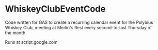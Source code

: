 # WhiskeyClubEventCode

Code written for GAS to create a recurring calendar event for the Polybius Whiskey Club, meeting at Merlin's Rest every second-to-last Thursday of the month.

Runs at script.google.com
